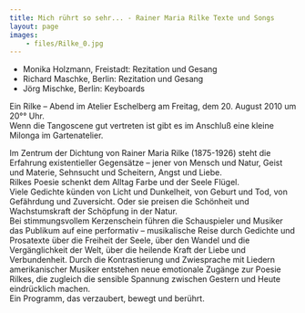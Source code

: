```yaml
---
title: Mich rührt so sehr... - Rainer Maria Rilke Texte und Songs
layout: page
images:
    - files/Rilke_0.jpg
---
```


- Monika Holzmann, Freistadt: Rezitation und Gesang
- Richard Maschke, Berlin: Rezitation und Gesang
- Jörg Mischke, Berlin: Keyboards

Ein Rilke – Abend im Atelier Eschelberg am Freitag, dem 20. August 2010 um 20°° Uhr.  
Wenn die Tangoscene gut vertreten ist gibt es im Anschluß eine kleine Milonga im Gartenatelier.

Im Zentrum der Dichtung von Rainer Maria Rilke (1875-1926) steht die Erfahrung existentieller Gegensätze – jener von Mensch und Natur, Geist und Materie, Sehnsucht und Scheitern, Angst und Liebe.  
Rilkes Poesie schenkt dem Alltag Farbe und der Seele Flügel.   
Viele Gedichte künden von Licht und Dunkelheit, von Geburt und Tod, von Gefährdung und Zuversicht. Oder sie preisen die Schönheit und Wachstumskraft der Schöpfung in der Natur.  
Bei stimmungsvollem Kerzenschein führen die Schauspieler und Musiker das Publikum auf eine performativ – musikalische Reise durch Gedichte und Prosatexte über die Freiheit der Seele, über den Wandel und die Vergänglichkeit der Welt, über die heilende Kraft der Liebe und Verbundenheit.
Durch die Kontrastierung und Zwiesprache mit Liedern amerikanischer Musiker entstehen neue emotionale Zugänge zur Poesie Rilkes, die zugleich die sensible Spannung zwischen Gestern und Heute eindrücklich machen.  
Ein Programm, das verzaubert, bewegt und berührt.

